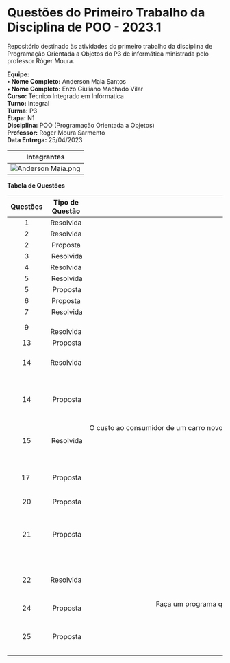 # Questões do Primeiro Trabalho da Disciplina de POO - 2023.1

Repositório destinado às atividades do primeiro trabalho da disciplina de Programação Orientada a Objetos do P3 de informática ministrada pelo professor Róger Moura.

**Equipe:**
  <br>  **• Nome Completo:** Anderson Maia Santos
  <br>  **• Nome Completo:** Enzo Giuliano Machado Vilar 
<br> **Curso:** Técnico Integrado em Infórmatica
<br> **Turno:** Integral
<br> **Turma:** P3
<br> **Etapa:** N1
<br> **Disciplina:** POO (Programação Orientada a Objetos)
<br> **Professor:** Roger Moura Sarmento
<br> **Data Entrega:** 25/04/2023
<br>

| Integrantes |
| :-----------: |
| ![Anderson Maia.png](https://user-images.githubusercontent.com/124885820/223561276-7331792c-6207-484a-a3a7-6cc69ddc0e60.png) | 



**Tabela de Questões**

| Questões   | Tipo de Questão | Enunciados  |
| :-----------: | :-------------: | :-----------: |
| 1 | Resolvida | Faça um programa que receba quatro números inteiros, calcule e mostre a soma desses números.|
| 2 | Resolvida | Faça um programa que receba três notas, calcule e mostre a média aritmética entre elas. | 
| 2 | Proposta | Faça um programa que receba três números, calcule e mostre a multiplicação desses números. | 
| 3 | Resolvida |Faça um programa que receba três notas e seus respectivos pesos, calcule e mostre a média ponderada dessas notas. |  
| 4 | Resolvida |Faça um programa que receba o salário de um funcionário, calcule e mostre o novo salário, sabendo-se que este sofreu um aumento de 25%. |  
| 5 | Resolvida |Faça um programa que receba o salário de um funcionário e o percentual de aumento, calcule e mostre o valor de aumento e o novo salário. | 
| 5 | Proposta |Faça um programa que receba o preço de um produto, calcule e mostre o novo preço, sabendo-se que este sofreu um desconto de 10%. |
| 6 | Proposta | Um funcionário recebe um salário fixo de 4% de comissão sobre as vendas. Faça um programa que receba o salário fixo de um funcionário e o valor de suas vendas, calcule e mostre a comissão e o salário final do funcionário. |   
| 7 | Resolvida |Faça um programa que receba o salário base de um funcionário, calcule e mostre o seu salário a receber, sabendo-se que esse funcionário tem gratificação de R$50,00 e paga imposto de 10% sobre o salário-base. |  
| 9 |  Resolvida |Faça um programa que calcule e mostre a área de um triângulo. Sabe-se que Área = (base * altura)/2. | 
| 13 | Proposta |Faça um programa que calcule e mostre a tabuada de um número digitado pelo usuário. |   
| 14 | Resolvida | Faça um programa que receba o ano de nascimento de uma pessoa e o ano atual, calcule e mostre: <br> a) a idade dessa pessoa;‎ <br> b) quantos anos essa pessoa terá em 2005. | 
| 14 | Proposta |Faça um programa que receba o ano de nascimento de uma pessoa e o ano atual, calcule e mostre: <br> a) a idade dessa pessoa em anos; <br> b) a idade dessa pessoa em meses; <br> c) a idade dessa pessoa em dias; <br> d) a idade dessa pessoa em semanas. |  
| 15 | Resolvida |O custo ao consumidor de um carro novo é a soma do preço de fábrica com o percentual de lucro do distribuidor e dos impostos aplicados ao preço de fábrica. Faça um programa que receba o preço de fábrica de um veículo, o percentual de lucro do distribuidor e o percentual de impostos. Calcule e mostre: <br> a) o valor correspondente ao lucro do distribuidor; <br> b) o valor correspondente aos impostos; <br> c) o preço final do veículo. 
| 17 | Proposta |Faça um programa que receba o raio, calcule e mostre: <br> a) o comprimento de uma esfera, sabe-se que C = 2πR; <br> b) a área de uma esfera, sabe-se A = πR²; <br> c) o volume de uma esfera, sabe-se que V = 4/3πR³.|  
| 20 | Proposta |Faça um programa que receba a medida do ângulo formado por uma escada apoiada no chão e a distância que a escada está da parede. Calcule e mostre a medida da escada para que se possa alcançar a ponta da escada. |
| 21 | Proposta |Faça um programa que receba o número de horas trabalhadas, o valor do salário mínimo e o número de horas extras trabalhadas. Calcule e mostre o salário a receber seguindo as regras a seguir: <br> a) a hora trabalhada vale 1/8 do salário mínimo; <br> b) a hora extra vale 1/4 do salário mínimo; <br> c) o salário bruto equivale ao número de horas trabalhadas multiplicado pelo valor da hora trabalhada; <br> d) a quantia a receber pelas horas extras equivale ao número de horas extras trabalhadas multiplicado pelo valor da hora extra; <br> e) o salário a receber equivale ao salário bruto mais a quantia a receber pelas horas extras.  |
| 22 | Resolvida | Sabe-se que o quilowatt de energia custa um quinto do salário mínimo. Faça um programa que receba o valor do salário mínimo e a quantidade de quilowatts consumida por uma residência. Calcule e mostre: <br> a) o valor, em reais, de cada quilowatt; <br> b) o valor, em reais, a ser pago por essa residência; <br> c) o valor, em reais, a ser pago com desconto de 15%. | 
| 24 | Proposta |Faça um programa que receba a quantidade de dinheiro em reais que uma pessoa que vai viajar possui. Essa pessoa vai passar por vários países e precisa converter seu dinheiro em dólares, marco alemão e libra esterlina. Sabe-se que a cotação do dólar é de R$1,80, do marco alemão é de R$2,00, e da libra esterlina é de R$1,57. O programa deve fazer a conversão e mostrá-las. | 
 | 25 | Proposta |Faça um programa que receba uma hora (uma variável para hora e outra para minutos), calcule e mostre: <br> a) a hora digitada convertida em minutos; <br> b) o total dos minutos, ou seja, os minutos digitados mais a conversão anterior; <br> c) o total de minutos convertidos em segundos. |
